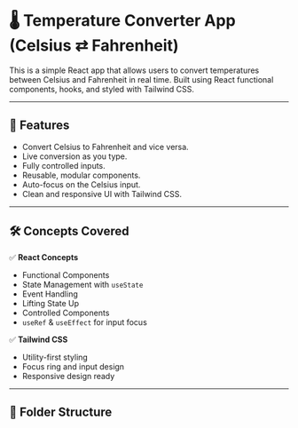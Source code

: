 # 🌡️ Temperature Converter App (Celsius ⇄ Fahrenheit)

This is a simple React app that allows users to convert temperatures between Celsius and Fahrenheit in real time. Built using React functional components, hooks, and styled with Tailwind CSS.

---

## 🚀 Features

- Convert Celsius to Fahrenheit and vice versa.
- Live conversion as you type.
- Fully controlled inputs.
- Reusable, modular components.
- Auto-focus on the Celsius input.
- Clean and responsive UI with Tailwind CSS.

---

## 🛠️ Concepts Covered

✅ **React Concepts**  
- Functional Components  
- State Management with `useState`  
- Event Handling  
- Lifting State Up  
- Controlled Components  
- `useRef` & `useEffect` for input focus

✅ **Tailwind CSS**  
- Utility-first styling  
- Focus ring and input design  
- Responsive design ready

---

## 📂 Folder Structure

